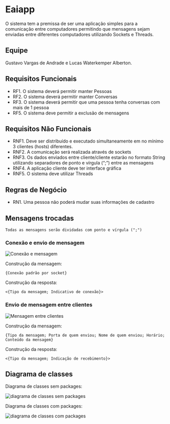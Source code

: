 # Eaiapp
O sistema tem a premissa de ser uma aplicação simples para a comunicação entre computadores permitindo que mensagens sejam enviadas entre diferentes computadores utilizando Sockets e Threads.

## Equipe
Gustavo Vargas de Andrade e Lucas Waterkemper Alberton.

## Requisitos Funcionais
- RF1. O sistema deverá permitir manter Pessoas
- RF2. O sistema deverá permitir manter Conversas
- RF3. O sistema deverá permitir que uma pessoa tenha conversas com mais de 1 pessoa
- RF5. O sistema deve permitir a exclusão de mensagens
 
## Requisitos Não Funcionais
- RNF1. Deve ser distribuído e executado simultaneamente em no mínimo 3 clientes (hosts) diferentes.
- RNF2. A comunicação será realizada através de sockets
- RNF3. Os dados enviados entre cliente/cliente estarão no formato String utilizando separadores de ponto e vírgula (“;”) entre as mensagens
- RNF4. A aplicação cliente deve ter interface gráfica
- RNF5. O sistema deve utilizar Threads

## Regras de Negócio
- RN1. Uma pessoa não poderá mudar suas informações de cadastro

## Mensagens trocadas 

`Todas as mensagens serão dividadas com ponto e vírgula (";")`

### Conexão e envio de mensagem

![Conexão e mensagem](https://user-images.githubusercontent.com/51674297/154132120-6b4191d7-b16a-4a42-95f8-1b2da8011c1c.png)

Construção da mensagem:
```
{Conexão padrão por socket}
```

Construção da resposta:  
```
<{Tipo da mensagem; Indicativo de conexão}>
```

### Envio de mensagem entre clientes

![Mensagem entre clientes](https://user-images.githubusercontent.com/51674297/154131924-894ace48-02b5-4a74-b3c1-c95628ec4ca4.png)

Construção da mensagem:
```
{Tipo da mensagem; Porta de quem enviou; Nome de quem enviou; Horário; Conteúdo da mensagem}
```

Construção da resposta:  
```
<{Tipo da mensagem; Indicação de recebimento}>
```


## Diagrama de classes

Diagrama de classes sem packages:

![diagrama de classes sem packages](https://user-images.githubusercontent.com/51674297/154133226-2f630bc1-726e-4980-9f50-10f060aa08c1.png)

Diagrama de classes com packages:

![diagrama de classes com packages](https://user-images.githubusercontent.com/51674297/154133312-cf1af74f-cc0f-4e74-bbe1-dded1452e0a8.png)




